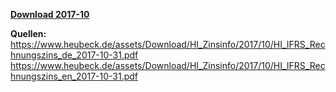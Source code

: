 [**Download 2017-10**](https://downgit.github.io/#/home?url=https://github.com/GeorgGoldbach/Zinsarchiv/tree/master/2017-10)

**Quellen:**
https://www.heubeck.de/assets/Download/HI_Zinsinfo/2017/10/HI_IFRS_Rechnungszins_de_2017-10-31.pdf
https://www.heubeck.de/assets/Download/HI_Zinsinfo/2017/10/HI_IFRS_Rechnungszins_en_2017-10-31.pdf
